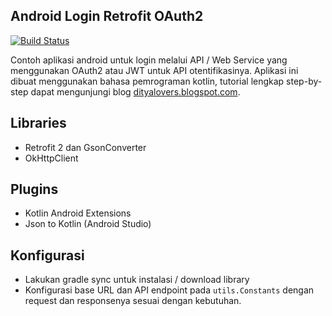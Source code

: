 ## Android Login Retrofit OAuth2

[![Build Status](https://travis-ci.org/adit-gudhel/LoginOauth.svg?branch=master)](https://travis-ci.org/adit-gudhel/LoginOauth.svg?branch=master)

Contoh aplikasi android untuk login melalui API / Web Service yang menggunakan OAuth2 atau JWT untuk API otentifikasinya. Aplikasi ini dibuat menggunakan bahasa pemrograman kotlin, tutorial lengkap step-by-step dapat mengunjungi blog [dityalovers.blogspot.com](https://dityalovers.blogspot.com/2020/11/android-login-retrofit-oauth2.html).

## Libraries
- Retrofit 2 dan GsonConverter
- OkHttpClient

## Plugins
- Kotlin Android Extensions
- Json to Kotlin (Android Studio)

## Konfigurasi
- Lakukan gradle sync untuk instalasi / download library
- Konfigurasi base URL dan API endpoint pada `utils.Constants` dengan request dan responsenya sesuai dengan kebutuhan.